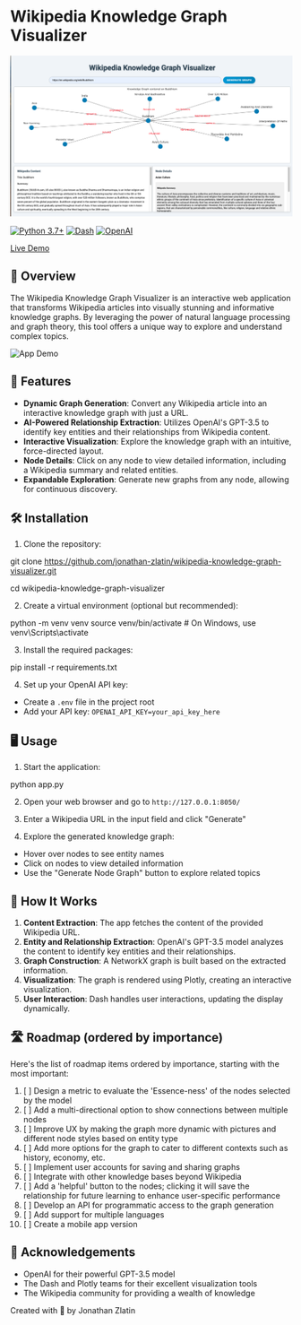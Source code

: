 # Wikipedia Knowledge Graph Visualizer

![app snap shot](app-layout.png)

[![Python 3.7+](https://img.shields.io/badge/python-3.7+-blue.svg)](https://www.python.org/downloads/release/python-370/)
[![Dash](https://img.shields.io/badge/dash-2.9.3-blue.svg)](https://dash.plotly.com/)
[![OpenAI](https://img.shields.io/badge/openai-0.27.8-green.svg)](https://openai.com/)

[Live Demo](https://drive.google.com/file/d/1M3nChuF5qrNbZK7qEtQysJ79eJJQ6fZ6/view?usp=drive_link)

## 🌟 Overview

The Wikipedia Knowledge Graph Visualizer is an interactive web application that transforms Wikipedia articles into visually stunning and informative knowledge graphs. By leveraging the power of natural language processing and graph theory, this tool offers a unique way to explore and understand complex topics.

![App Demo](https://example.com/path_to_your_demo.gif)

## 🚀 Features

- **Dynamic Graph Generation**: Convert any Wikipedia article into an interactive knowledge graph with just a URL.
- **AI-Powered Relationship Extraction**: Utilizes OpenAI's GPT-3.5 to identify key entities and their relationships from Wikipedia content.
- **Interactive Visualization**: Explore the knowledge graph with an intuitive, force-directed layout.
- **Node Details**: Click on any node to view detailed information, including a Wikipedia summary and related entities.
- **Expandable Exploration**: Generate new graphs from any node, allowing for continuous discovery.

## 🛠️ Installation

1. Clone the repository:

git clone https://github.com/jonathan-zlatin/wikipedia-knowledge-graph-visualizer.git

cd wikipedia-knowledge-graph-visualizer

2. Create a virtual environment (optional but recommended):

python -m venv venv
source venv/bin/activate  # On Windows, use venv\Scripts\activate

3. Install the required packages:

pip install -r requirements.txt

4. Set up your OpenAI API key:
- Create a `.env` file in the project root
- Add your API key: `OPENAI_API_KEY=your_api_key_here`

## 🖥️ Usage

1. Start the application:

python app.py

2. Open your web browser and go to `http://127.0.0.1:8050/`

3. Enter a Wikipedia URL in the input field and click "Generate"

4. Explore the generated knowledge graph:
- Hover over nodes to see entity names
- Click on nodes to view detailed information
- Use the "Generate Node Graph" button to explore related topics

## 🧠 How It Works

1. **Content Extraction**: The app fetches the content of the provided Wikipedia URL.
2. **Entity and Relationship Extraction**: OpenAI's GPT-3.5 model analyzes the content to identify key entities and their relationships.
3. **Graph Construction**: A NetworkX graph is built based on the extracted information.
4. **Visualization**: The graph is rendered using Plotly, creating an interactive visualization.
5. **User Interaction**: Dash handles user interactions, updating the display dynamically.


## 🛣️ Roadmap (ordered by importance)
Here's the list of roadmap items ordered by importance, starting with the most important:

1. [ ] Design a metric to evaluate the 'Essence-ness' of the nodes selected by the model
2. [ ] Add a multi-directional option to show connections between multiple nodes
3. [ ] Improve UX by making the graph more dynamic with pictures and different node styles based on entity type
4. [ ] Add more options for the graph to cater to different contexts such as history, economy, etc.
5. [ ] Implement user accounts for saving and sharing graphs
6. [ ] Integrate with other knowledge bases beyond Wikipedia
7. [ ] Add a 'helpful' button to the nodes; clicking it will save the relationship for future learning to enhance user-specific performance
8. [ ] Develop an API for programmatic access to the graph generation
9. [ ] Add support for multiple languages
10. [ ] Create a mobile app version

## 🙏 Acknowledgements

- OpenAI for their powerful GPT-3.5 model
- The Dash and Plotly teams for their excellent visualization tools
- The Wikipedia community for providing a wealth of knowledge

Created with 🧠 by Jonathan Zlatin
